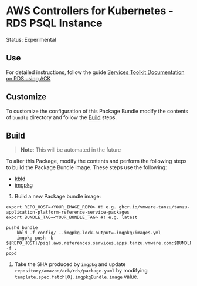 # AWS Controllers for Kubernetes - RDS PSQL Instance

Status: Experimental

## Use

For detailed instructions, follow the guide [Services Toolkit Documentation on RDS using ACK](https://docs.vmware.com/en/draft/Services-Toolkit-for-VMware-Tanzu-Application-Platform/0.7/svc-tlk/GUID-usecases-consuming_aws_rds_with_ack.html)

## Customize

To customize the configuration of this Package Bundle modify the contents of `bundle` directory and follow the [Build](#build) steps.

## Build

>**Note**: This will be automated in the future

To alter this Package, modify the contents and perform the following steps to build the Package Bundle image. These steps use the following:

* [kbld](https://carvel.dev/kbld)
* [imgpkg](https://carvel.dev/imgpkg)

1. Build a new Package bundle image:

```
export REPO_HOST=<YOUR_IMAGE_REPO> #! e.g. ghcr.io/vmware-tanzu/tanzu-application-platform-reference-service-packages
export BUNDLE_TAG=<YOUR_BUNDLE_TAG> #! e.g. latest

pushd bundle
    kbld -f config/ --imgpkg-lock-output=.imgpkg/images.yml
    imgpkg push -b ${REPO_HOST}/psql.aws.references.services.apps.tanzu.vmware.com:$BUNDLE_TAG -f .
popd
```

1. Take the SHA produced by `imgpkg` and update `repository/amazon/ack/rds/package.yaml` by modifying `template.spec.fetch[0].imgpkgBundle.image` value.
